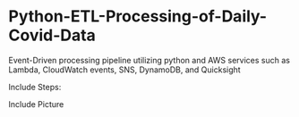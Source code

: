 # Python-ETL-Processing-of-Daily-Covid-Data
Event-Driven processing pipeline utilizing python and AWS services such as Lambda, CloudWatch events, SNS, DynamoDB, and Quicksight 

Include Steps:

Include Picture
